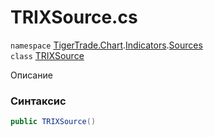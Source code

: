 
# TRIXSource.cs
`namespace` [TigerTrade.Chart](../../../TigerTrade.Chart.md).[Indicators](../../../TigerTrade.Chart/Indicators.md).[Sources](../../../TigerTrade.Chart/Indicators/Sources.md)  
    `class` [TRIXSource](../../TRIXSource.cs.md)

Описание

### Синтаксис
```csharp
public TRIXSource()
```


                    
                    